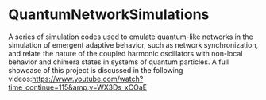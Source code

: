 # QuantumNetworkSimulations
A series of  simulation codes used to emulate quantum-like networks in the simulation of emergent adaptive behavior, such as network synchronization, and relate the nature of the coupled harmonic oscillators with non-local behavior and chimera states in systems of quantum particles. A full showcase of this project is discussed in the following videos:https://www.youtube.com/watch?time_continue=115&amp;v=WX3Ds_xCOaE 
